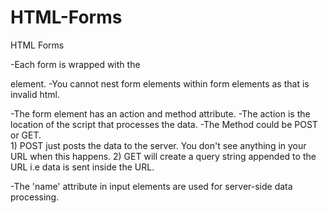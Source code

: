 # HTML-Forms
HTML Forms

-Each form is wrapped with the <form></form> element.
-You cannot nest form elements within form elements as that is invalid html.

-The form element has an action and method attribute.
-The action is the location of the script that processes the data.
-The Method could be POST or GET.  
    1) POST just posts the data to the server. You don't see anything in your URL when this happens.
    2) GET will create a query string appended to the URL i.e data is sent inside the URL.

-The 'name' attribute in input elements are used for server-side data processing.